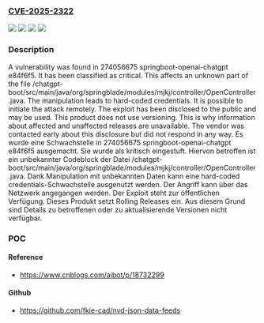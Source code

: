 ### [CVE-2025-2322](https://cve.mitre.org/cgi-bin/cvename.cgi?name=CVE-2025-2322)
![](https://img.shields.io/static/v1?label=Product&message=springboot-openai-chatgpt&color=blue)
![](https://img.shields.io/static/v1?label=Version&message=e84f6f5%20&color=brightgreen)
![](https://img.shields.io/static/v1?label=Vulnerability&message=Hard-coded%20Credentials&color=brightgreen)
![](https://img.shields.io/static/v1?label=Vulnerability&message=Use%20of%20Hard-coded%20Password&color=brightgreen)

### Description

A vulnerability was found in 274056675 springboot-openai-chatgpt e84f6f5. It has been classified as critical. This affects an unknown part of the file /chatgpt-boot/src/main/java/org/springblade/modules/mjkj/controller/OpenController.java. The manipulation leads to hard-coded credentials. It is possible to initiate the attack remotely. The exploit has been disclosed to the public and may be used. This product does not use versioning. This is why information about affected and unaffected releases are unavailable. The vendor was contacted early about this disclosure but did not respond in any way.
Es wurde eine Schwachstelle in 274056675 springboot-openai-chatgpt e84f6f5 ausgemacht. Sie wurde als kritisch eingestuft. Hiervon betroffen ist ein unbekannter Codeblock der Datei /chatgpt-boot/src/main/java/org/springblade/modules/mjkj/controller/OpenController.java. Dank Manipulation mit unbekannten Daten kann eine hard-coded credentials-Schwachstelle ausgenutzt werden. Der Angriff kann über das Netzwerk angegangen werden. Der Exploit steht zur öffentlichen Verfügung. Dieses Produkt setzt Rolling Releases ein. Aus diesem Grund sind Details zu betroffenen oder zu aktualisierende Versionen nicht verfügbar.

### POC

#### Reference
- https://www.cnblogs.com/aibot/p/18732299

#### Github
- https://github.com/fkie-cad/nvd-json-data-feeds

